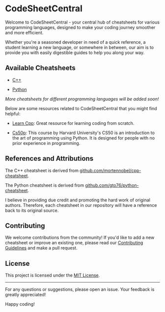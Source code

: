 # CodeSheetCentral

Welcome to CodeSheetCentral - your central hub of cheatsheets for various programming languages, designed to make your coding journey smoother and more efficient.

Whether you're a seasoned developer in need of a quick reference, a student learning a new language, or somewhere in between, our aim is to provide you with easily digestible guides to help you along your way.

## Available Cheatsheets

- [C++](./Cpp/)

- [Python](./Python/)

*More cheatsheets for different programming languages will be added soon!*

Below are some resources related to CodeSheetCentral that you might find helpful:

- [Learn Cpp](https://www.learncpp.com/): Great resource for learning coding from scratch.

- [Cs50p](https://cs50.harvard.edu/python/2022/): This course by Harvard University's CS50 is an introduction to the art of programming using Python. It is designed for people with no prior experience in programming.

## References and Attributions

The C++ cheatsheet is derived from [github.com/mortennobel/cpp-cheatsheet](github.com/mortennobel/cpp-cheatsheet). 

The Python cheatsheet is derived from [github.com/gto76/python-cheatsheet](github.com/gto76/python-cheatsheet). 

I believe in providing due credit and promoting the hard work of original authors. Therefore, each cheatsheet in our repository will have a reference back to its original source.

## Contributing

We welcome contributions from the community! If you'd like to add a new cheatsheet or improve an existing one, please read our [Contributing Guidelines](./CONTRIBUTING.md) and make a pull request.

## License

This project is licensed under the [MIT License](./LICENSE.md).

---

For any questions or suggestions, please open an issue. Your feedback is greatly appreciated!

Happy coding!
